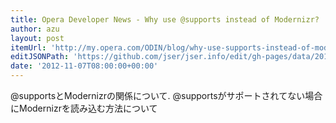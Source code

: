 ```yaml
---
title: Opera Developer News - Why use @supports instead of Modernizr?
author: azu
layout: post
itemUrl: 'http://my.opera.com/ODIN/blog/why-use-supports-instead-of-modernizr'
editJSONPath: 'https://github.com/jser/jser.info/edit/gh-pages/data/2012/11/index.json'
date: '2012-11-07T08:00:00+00:00'
---
```

@supportsとModernizrの関係について.
@supportsがサポートされてない場合にModernizrを読み込む方法について
